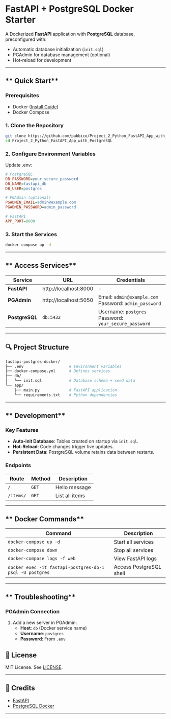 
# FastAPI + PostgreSQL Docker Starter

A Dockerized **FastAPI** application with **PostgreSQL** database, preconfigured with:  
- Automatic database initialization (`init.sql`)  
- PGAdmin for database management (optional)  
- Hot-reload for development  

---

## ** Quick Start**  

### **Prerequisites**  
- Docker ([Install Guide](https://docs.docker.com/get-docker/))  
- Docker Compose  

### **1. Clone the Repository**  
```bash
git clone https://github.com/pabbico/Project_2_Python_FastAPI_App_with_PostgreSQL.git
cd Project_2_Python_FastAPI_App_with_PostgreSQL
```

### **2. Configure Environment Variables**  
Update .env:  
```ini
# PostgreSQL
DB_PASSWORD=your_secure_password
DB_NAME=fastapi_db
DB_USER=postgres

# PGAdmin (optional)
PGADMIN_EMAIL=admin@example.com
PGADMIN_PASSWORD=admin_password

# FastAPI
APP_PORT=8000
```

### **3. Start the Services**  
```bash
docker-compose up -d
```

---

## ** Access Services**  
| Service | URL | Credentials |  
|---------|-----|------------|  
| **FastAPI** | http://localhost:8000 | - |  
| **PGAdmin** | http://localhost:5050 | Email: `admin@example.com`<br>Password: `admin_password` |  
| **PostgreSQL** | `db:5432` | Username: `postgres`<br>Password: `your_secure_password` |  

---

## **🔍 Project Structure**  
```bash
fastapi-postgres-docker/
├── .env                    # Environment variables
├── docker-compose.yml      # Defines services
├── db/
│   └── init.sql            # Database schema + seed data
└── app/
    ├── main.py             # FastAPI application
    └── requirements.txt    # Python dependencies
```

---

## ** Development**  

### **Key Features**  
- **Auto-init Database**: Tables created on startup via `init.sql`.  
- **Hot-Reload**: Code changes trigger live updates.  
- **Persistent Data**: PostgreSQL volume retains data between restarts.  

### **Endpoints**  
| Route | Method | Description |  
|-------|--------|-------------|  
| `/` | `GET` | Hello message |  
| `/items/` | `GET` | List all items |  

---

## ** Docker Commands**  
| Command | Description |  
|---------|-------------|  
| `docker-compose up -d` | Start all services |  
| `docker-compose down` | Stop all services |  
| `docker-compose logs -f web` | View FastAPI logs |  
| `docker exec -it fastapi-postgres-db-1 psql -U postgres` | Access PostgreSQL shell |  

---

## ** Troubleshooting**  
### **PGAdmin Connection**  
1. Add a new server in PGAdmin:  
   - **Host**: `db` (Docker service name)  
   - **Username**: `postgres`  
   - **Password**: From `.env`  

## **📜 License**  
MIT License. See [LICENSE](LICENSE).  

---

## **🙌 Credits**  
- [FastAPI](https://fastapi.tiangolo.com/)  
- [PostgreSQL Docker](https://hub.docker.com/_/postgres)  

---

